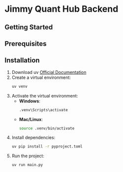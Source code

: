 # Jimmy Quant Hub Backend

## Getting Started

## Prerequisites

## Installation

1. Download uv [Official Documentation](https://docs.astral.sh/uv/getting-started/installation/)
2. Create a virtual environment:
   ```sh
   uv venv
   ```
3. Activate the virtual environment:
   - **Windows**:
     ```sh
     .venv\Scripts\activate
     ```
   - **Mac/Linux**:
     ```sh
     source .venv/bin/activate
     ```
4. Install dependencies:
   ```sh
   uv pip install -r pyproject.toml
   ```
5. Run the project:
   ```sh
   uv run main.py
   ```
